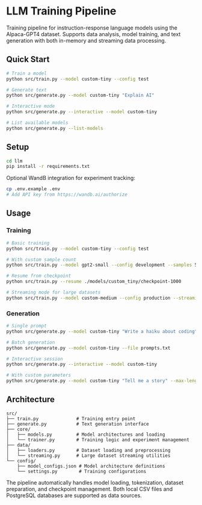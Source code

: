 # LLM Training Pipeline

Training pipeline for instruction-response language models using the Alpaca-GPT4 dataset. Supports data analysis, model training, and text generation with both in-memory and streaming data processing.

## Quick Start

```bash
# Train a model
python src/train.py --model custom-tiny --config test

# Generate text
python src/generate.py --model custom-tiny "Explain AI"

# Interactive mode
python src/generate.py --interactive --model custom-tiny

# List available models
python src/generate.py --list-models
```

## Setup

```bash
cd llm
pip install -r requirements.txt
```

Optional WandB integration for experiment tracking:
```bash
cp .env.example .env
# Add API key from https://wandb.ai/authorize
```

## Usage

### Training
```bash
# Basic training
python src/train.py --model custom-tiny --config test

# With custom sample count
python src/train.py --model gpt2-small --config development --samples 500

# Resume from checkpoint
python src/train.py --resume ./models/custom_tiny/checkpoint-1000

# Streaming mode for large datasets
python src/train.py --model custom-medium --config production --streaming
```

### Generation
```bash
# Single prompt
python src/generate.py --model custom-tiny "Write a haiku about coding"

# Batch generation
python src/generate.py --model custom-tiny --file prompts.txt

# Interactive session
python src/generate.py --interactive --model custom-tiny

# With custom parameters
python src/generate.py --model custom-tiny "Tell me a story" --max-length 200 --temperature 0.8
```

## Architecture

```
src/
├── train.py              # Training entry point
├── generate.py           # Text generation interface
├── core/
│   ├── models.py         # Model architectures and loading
│   └── trainer.py        # Training logic and experiment management
├── data/
│   ├── loaders.py        # Dataset loading and preprocessing
│   └── streaming.py      # Large dataset streaming utilities
└── config/
    ├── model_configs.json # Model architecture definitions
    └── settings.py        # Training configurations
```

The pipeline automatically handles model loading, tokenization, dataset preparation, and checkpoint management. Both local CSV files and PostgreSQL databases are supported as data sources.
